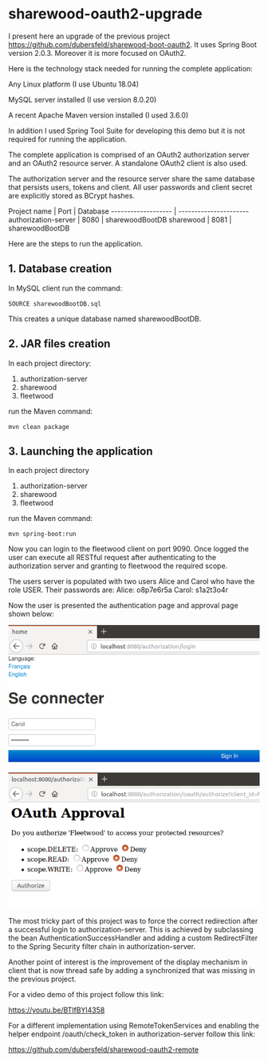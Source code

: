 # sharewood-oauth2-upgrade
I present here an upgrade of the previous project https://github.com/dubersfeld/sharewood-boot-oauth2. It uses Spring Boot version 2.0.3. Moreover it is more focused on OAuth2.

Here is the technology stack needed for running the complete application:

Any Linux platform (I use Ubuntu 18.04)

MySQL server installed (I use version 8.0.20)

A recent Apache Maven version installed (I used 3.6.0)

In addition I used Spring Tool Suite for developing this demo but it is not required for running the application.

The complete application is comprised of an OAuth2 authorization server and an OAuth2 resource server. A standalone OAuth2 client is also used.

The authorization server and the resource server share the same database that persists users, tokens and client. All user passwords and client secret are explicitly stored as BCrypt hashes.

Project name         | Port | Database 
-------------------  | ----------------------
authorization-server | 8080 | sharewoodBootDB
sharewood            | 8081 | sharewoodBootDB


Here are the steps to run the application.

## 1. Database creation

In MySQL client run the command:
```
SOURCE sharewoodBootDB.sql
```

This creates a unique database named sharewoodBootDB.

## 2. JAR files creation

In each project directory:
1. authorization-server
1. sharewood
1. fleetwood

run the Maven command:
```
mvn clean package
```
 
## 3. Launching the application

In each project directory
1. authorization-server
1. sharewood
1. fleetwood

run the Maven command:
```
mvn spring-boot:run
```

Now you can login to the fleetwood client on port 9090. Once logged the user can execute all RESTful request after authenticating to the authorization server and granting to fleetwood the required scope.

The users server is populated with two users Alice and Carol who have the role USER. Their passwords are:
Alice: o8p7e6r5a
Carol: s1a2t3o4r

Now the user is presented the authentication page and approval page shown below:

![alt text](images/authenticationPage.png "Authentication page")
![alt text](images/approvalPage.png "Approval page")

The most tricky part of this project was to force the correct redirection after a successful login to authorization-server. This is achieved by subclassing the bean AuthenticationSuccessHandler and adding a custom RedirectFilter to the Spring Security filter chain in authorization-server.

Another point of interest is the improvement of the display mechanism in client that is now thread safe by adding a synchronized that was missing in the previous project.

For a video demo of this project follow this link:

https://youtu.be/BTlfBYl4358

For a different implementation using RemoteTokenServices and enabling the helper endpoint /oauth/check_token in authorization-server follow this link:

https://github.com/dubersfeld/sharewood-oauth2-remote
  
